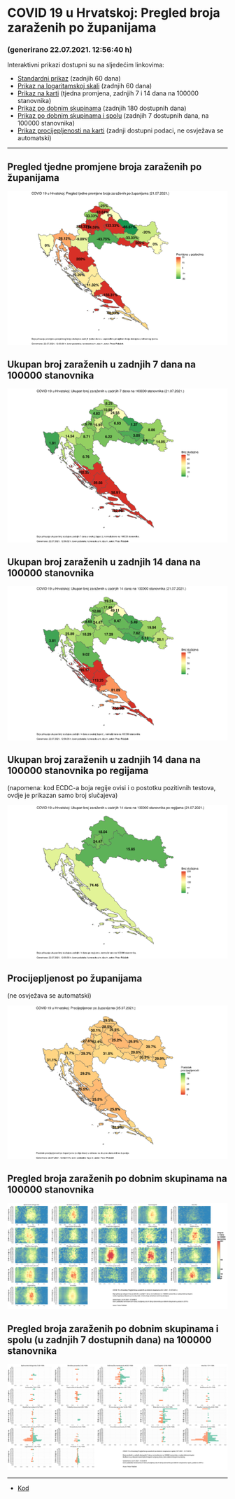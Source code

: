 # COVID 19 u Hrvatskoj: Pregled broja zaraženih po županijama

### (generirano 22.07.2021. 12:56:40 h)

Interaktivni prikazi dostupni su na sljedećim linkovima:

- [Standardni prikaz](html/index.html) (zadnjih 60 dana)
- [Prikaz na logaritamskoj skali](html/index_log.html) (zadnjih 60 dana)
- [Prikaz na karti](html/index_map.html) (tjedna promjena, zadnjih 7 i 14 dana na 100000 stanovnika)
- [Prikaz po dobnim skupinama](html/index_per_age.html) (zadnjih 180 dostupnih dana)
- [Prikaz po dobnim skupinama i spolu](html/index_pyramid.html) (zadnjih 7 dostupnih dana, na 100000 stanovnika)
- [Prikaz procijepljenosti na karti](html/index_vaccination.html) (zadnji dostupni podaci, ne osvježava se automatski)

-----

## Pregled tjedne promjene broja zaraženih po županijama

![](img/2021_07_21_map.png)

## Ukupan broj zaraženih u zadnjih 7 dana na 100000 stanovnika

![](img/2021_07_21_map_7_day_per_100k.png)

## Ukupan broj zaraženih u zadnjih 14 dana na 100000 stanovnika

![](img/2021_07_21_map_14_day_per_100k.png)

## Ukupan broj zaraženih u zadnjih 14 dana na 100000 stanovnika po regijama

(napomena: kod ECDC-a boja regije ovisi i o postotku pozitivnih testova, ovdje je prikazan samo broj slučajeva)

![](img/2021_07_21_map_14_day_per_100k_region.png)

## Procijepljenost po županijama

(ne osvježava se automatski)

![](img/2021_07_21_vaccination.png)

## Pregled broja zaraženih po dobnim skupinama na 100000 stanovnika

![](img/2021_07_21_per_age_group.png)

## Pregled broja zaraženih po dobnim skupinama i spolu (u zadnjih 7 dostupnih dana) na 100000 stanovnika

![](img/2021_07_21_pyramid.png)

-----

- [Kod](https://github.com/ppalasek/covid_plots_croatia)

